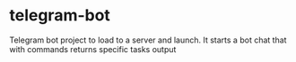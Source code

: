 # telegram-bot
Telegram bot project to load to a server and launch. It starts a bot chat that with commands returns specific tasks output
